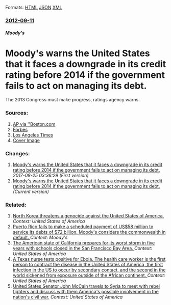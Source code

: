 
Formats: [HTML](/news/2012/09/11/moody-s-warns-the-united-states-that-it-faces-a-downgrade-in-its-credit-rating-before-2014-if-the-government-fails-to-act-on-managing-its-de.html)  [JSON](/news/2012/09/11/moody-s-warns-the-united-states-that-it-faces-a-downgrade-in-its-credit-rating-before-2014-if-the-government-fails-to-act-on-managing-its-de.json)  [XML](/news/2012/09/11/moody-s-warns-the-united-states-that-it-faces-a-downgrade-in-its-credit-rating-before-2014-if-the-government-fails-to-act-on-managing-its-de.xml)  

### [2012-09-11](/news/2012/09/11/index.md)

##### Moody's
# Moody's warns the United States that it faces a downgrade in its credit rating before 2014 if the government fails to act on managing its debt. 

The 2013 Congress must make progress, ratings agency warns.


### Sources:

1. [AP via ''Boston.com](http://www.boston.com/business/news/2012/09/11/moody-set-downgrade-without-budget-deal/4nnY49I9ZNhk6bbLWc1tkO/story.html)
2. [Forbes](https://www.forbes.com/sites/steveschaefer/2012/09/11/moodys-says-u-s-has-until-end-of-2013-to-save-aaa-rating/)
3. [Los Angeles Times](http://www.latimes.com/business/money/la-fi-mo-moodys-us-credit-rating-debt-20120911,0,7820586.story)
3. [Cover Image](https://thumbor.forbes.com/thumbor/600x315/smart/https%3A%2F%2Fblogs-images.forbes.com%2Fthumbnails%2Fblog_1007%2Fpt_1007_17999_o.jpg%3Ft%3D1347376618)

### Changes:

1. [Moody's warns the United States that it faces a downgrade in its credit rating before 2014 if the government fails to act on managing its debt. ](/news/2012/09/11/moody-s-warns-the-united-states-that-it-faces-a-downgrade-in-its-credit-rating-before-2014-if-the-government-fails-to-act-on-managing-its-d.md) _2017-08-25 03:36:29 (First version)_
1. [Moody's warns the United States that it faces a downgrade in its credit rating before 2014 if the government fails to act on managing its debt. ](/news/2012/09/11/moody-s-warns-the-united-states-that-it-faces-a-downgrade-in-its-credit-rating-before-2014-if-the-government-fails-to-act-on-managing-its-de.md) _(Current version)_

### Related:

1. [North Korea threatens a genocide against the United States of America. ](/news/2016/04/4/north-korea-threatens-a-genocide-against-the-united-states-of-america.md) _Context: United States of America_
2. [Puerto Rico fails to make a scheduled payment of US$58 million to service its debts of $72 billion. Moody's considers the commonwealth in default. ](/news/2015/08/3/puerto-rico-fails-to-make-a-scheduled-payment-of-us-58-million-to-service-its-debts-of-72-billion-moody-s-considers-the-commonwealth-in-de.md) _Context: Moody's_
3. [The American state of California prepares for its worst storm in five years with schools closed in the San Francisco Bay Area. ](/news/2014/12/11/the-american-state-of-california-prepares-for-its-worst-storm-in-five-years-with-schools-closed-in-the-san-francisco-bay-area.md) _Context: United States of America_
4. [A Texas nurse tests positive for Ebola. The health care worker is the first person to contract the disease in the United States of America, the first infection in the US to occur by secondary contact, and the second in the world sickened from exposure outside of the African continent. ](/news/2014/10/12/a-texas-nurse-tests-positive-for-ebola-the-health-care-worker-is-the-first-person-to-contract-the-disease-in-the-united-states-of-america.md) _Context: United States of America_
5. [United States Senator John McCain travels to Syria to meet with rebel fighters and discuss with them America's possible involvement in the nation's civil war.](/news/2013/05/28/united-states-senator-john-mccain-travels-to-syria-to-meet-with-rebel-fighters-and-discuss-with-them-america-s-possible-involvement-in-the-n.md) _Context: United States of America_
